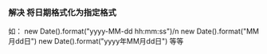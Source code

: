 ### 解决 将日期格式化为指定格式

如： new Date().format("yyyy-MM-dd hh:mm:ss")/n
     new Date().format("MM月dd日")
     new Date().format("yyyy年MM月dd日") 等等
